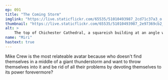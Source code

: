 ```yaml
---
ep: 091
title: "The Coming Storm"
imglink: "https://live.staticflickr.com/65535/51010493987_2cd71c37a3_o.jpg"
thumbnail: "https://live.staticflickr.com/65535/51010493987_2e97369cb2_q.jpg"
alt: >
    The top of Chichester Cathedral, a squareish building at an angle with its topmost corner tower in the center of the picture. A lightning bolt cracks down to hit it, while smaller bolts break from that central one to fill more of the skyline, which is purple with stormclouds.
name: "Miri"
hastext: true
---
```

Mike Crew is the most relateable avatar because who doesn't find themselves in a middle of a giant thunderstorm and want to throw themselves into it and be rid of all their problems by devoting themselves to its power forevermore?